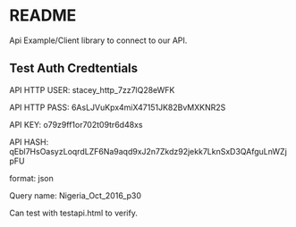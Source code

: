 README
======

Api Example/Client library to connect to our API.

Test Auth Credtentials
----------------------

API HTTP USER: stacey_http_7zz7lQ28eWFK

API HTTP PASS: 6AsLJVuKpx4miX47151JK82BvMXKNR2S

API KEY: o79z9ff1or702t09tr6d48xs

API HASH: qEbl7HsOasyzLoqrdLZF6Na9aqd9xJ2n7Zkdz92jekk7LknSxD3QAfguLnWZjpFU

format: json

Query name: Nigeria_Oct_2016_p30


Can test with testapi.html to verify.